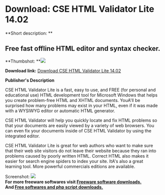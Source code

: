 # Download: CSE HTML Validator Lite 14.02

**Short description: **

## Free fast offline HTML editor and syntax checker.

  
**Thumbshot: **![](http://www.freewarefiles.com/screenshot/html_validator_lite_md.jpg)   
  
**Download link:** [Download CSE HTML Validator Lite 14.02](http://freesoftwares.boysofts.com/CSE-HTML-Validator-Lite_program_4447.html)  
  

**Publisher's Description**  
  

CSE HTML Validator Lite is a fast, easy to use, and FREE (for personal and
educational use) HTML development tool for Microsoft Windows that helps you
create problem-free HTML and XHTML documents. YouA'll be surprised how many
problems may exist in your HTML, even if it was made with a WYSIWYG editor or
automatic HTML generator.

CSE HTML Validator will help you quickly locate and fix HTML problems so that
your documents are easily viewed by a variety of web browsers. You can even
fix your documents inside of CSE HTML Validator by using the integrated
editor.

CSE HTML Validator Lite is great for web authors who want to make sure that
their web site visitors do not leave their website because they ran into
problems caused by poorly written HTML. Correct HTML also makes it easier for
search engine spiders to index your site. ItA's also a great learning tool.
More powerful commercials editions are available.

  
  
Screenshot:
![](http://www.freewarefiles.com/screenshot/html_validator_lite.jpg)  
**For more freeware softwares visit [Freeware software downloads.](http://freesoftwares.boysofts.com/)**   
**And [Free softwares and php script downloads.](http://www.boysofts.com/)**

